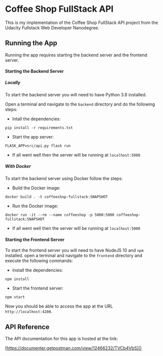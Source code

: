 # Coffee Shop FullStack API
This is my implementation of the Coffee Shop FullStack API project from the Udacity Fullstack Web Developer Nanodegree.


## Running the App
Running the app requires starting the backend server and the frontend server.

#### Starting the Backend Server 
##### Locally
To start the backend server you will need to have Python 3.8 installed.

Open a terminal and navigate to the `backend` directory and do the following steps:

* Intall the dependencies:
```shell script
pip install -r requirements.txt
```
* Start the app server:
```shell script
FLASK_APP=src/api.py flask run
```
* If all went well then the server will be running at `localhost:5000`

##### With Docker
To start the backend server using Docker follow the steps:

* Build the Docker image:
```shell script
docker build . -t coffeeshop-fullstack:SNAPSHOT
```
* Run the Docker image:
```shell script
docker run -it --rm --name coffeeshop -p 5000:5000 coffeeshop-fullstack:SNAPSHOT
```
* If all went well then the server will be running at `localhost:5000`

#### Starting the Frontend Server
To start the frontend server you will need to have NodeJS 10 and `npm` installed. open a terminal and navigate to the 
`frontend` directory and execute the following commands:

* Install the dependencies:
```shell script
npm install
```
* Start the frontend server:
```shell script
npm start
```
Now you should be able to access the app at the URL `http://localhost:4200`.


## API Reference
The API documentation for this app is hosted at the link:

[https://documenter.getpostman.com/view/12466232/TVCb4VbS]()